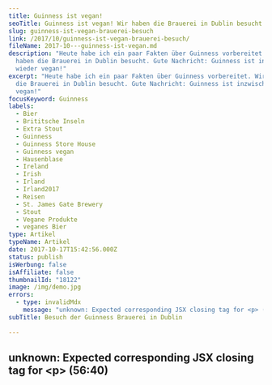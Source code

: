```yaml
---
title: Guinness ist vegan!
seoTitle: Guinness ist vegan! Wir haben die Brauerei in Dublin besucht
slug: guinness-ist-vegan-brauerei-besuch
link: /2017/10/guinness-ist-vegan-brauerei-besuch/
fileName: 2017-10---guinness-ist-vegan.md
description: "Heute habe ich ein paar Fakten über Guinness vorbereitet. Wir
  haben die Brauerei in Dublin besucht. Gute Nachricht: Guinness ist inzwischen
  wieder vegan!"
excerpt: "Heute habe ich ein paar Fakten über Guinness vorbereitet. Wir haben
  die Brauerei in Dublin besucht. Gute Nachricht: Guinness ist inzwischen wieder
  vegan!"
focusKeyword: Guinness
labels:
  - Bier
  - Brititsche Inseln
  - Extra Stout
  - Guinness
  - Guinness Store House
  - Guinness vegan
  - Hausenblase
  - Ireland
  - Irish
  - Irland
  - Irland2017
  - Reisen
  - St. James Gate Brewery
  - Stout
  - Vegane Produkte
  - veganes Bier
type: Artikel
typeName: Artikel
date: 2017-10-17T15:42:56.000Z
status: publish
isWerbung: false
isAffiliate: false
thumbnailId: "18122"
image: /img/demo.jpg
errors:
  - type: invalidMdx
    message: "unknown: Expected corresponding JSX closing tag for <p> (56:40)"
subTitle: Besuch der Guinness Brauerei in Dublin
  
---
```


## unknown: Expected corresponding JSX closing tag for &lt;p> (56:40)

<!--
**Traditionell wurde Guiness schon früher ohne den Klärvorgang mit Hausenblase
hergestellt. Das war leider viele Jahre nicht mehr der Fall, was den Genuss des
Bieres für Veganer und Vegetarier unmöglich machte. Erst vor Kurzem kam man
darauf, dass es besser wäre, sich wieder auf das Originalrezept
zurückzubesinnen. Seitdem ist das berühmte Bier aus Irland wieder vegan.**

Eine kleine Guinness-Brauerei in New York war es, die den Ruf nach mehr
Traditionalität als erstes hörte. Die Irische Gemeinde in New York wollte zum
[St. Patrick's Day](/2014/04/st-patricks-day-in-london/) ursprüngliches, echtes
Guinness genießen. Nach und nach setzte sich das durch und inzwischen ist
Guinness wieder überall auf der Welt vegan. Wenn man es frisch gezapft genießt.
Auch in seinem Ursprungsland Irland.

## Bei Guinness braut man wieder nach der ursprünglichen Brauart

![Guinness](http://cardamonchai.com/wp-content/uploads/2017/10/guinness-2-300x200.jpg)

Das haben wir auf unserem Roadtrip durch Irland auch getan. Und in Dublin sogar
die St. James Gate Brewery mit dem angeschlossenen Store House Museum besucht,
in dem man alles über das Brauverfahren und die Geschichte des Bieres erfahren
kann. Auch dort bestätigte man uns, dass inzwischen wieder ohne die
Zurhilfenahme von Hausenblase gebraut wird. Ich finde das gut und bin der
Meinung, dass Guinness einen Artikel in meinem Blog verdient hat.

Entgegen der Behauptungen einiger Sensationsreporter, die laut verkünden,
Guinness hätte das Rezept geändert und wäre erst jetzt vegan: Dem ist nicht so.
Bereits zu Beginn der Brauerei wurde ohne Hausenblase geklärt. Das kam erst mit
der Massenproduktion dazu. Aus einem Grund: Hausenblase ist billiger als andere
Klärverfahren. Am Rezept hat sich nie etwas geändert. Es ist schon immer gleich.
Nur für das Klären hat man sich eben jetzt wieder auf die alte Methode
eingelassen.

## Nicht nur Veganer freuen sich

![Guinness](http://cardamonchai.com/wp-content/uploads/2017/10/guinness-3-300x400.jpg)

Veganer freut das natürlich und mit Sicherheit ist es somit auch ein neues
Kaufargument für einen kleinen Teil der Kundschaft. Es stimmt jedoch nicht, dass
Guinness (wie einer der erwähnten Schreiber das ausdrückte) einem Trend auf der
Spur ist, um damit mehr Umsatz zu generieren. Man hat sich auf gute alte
Tradition besonnen und das freut nicht nur Veganer sondern Freunde
traditioneller Braukunst weltweit.

Aufpassen müssen Veganer im Moment noch in einem Punkt: Die Flaschen und Dosen
aus dem Hause Guinness sind noch nicht komplett umgestellt. Klar, es befinden
sich natürlich noch "alte" Bestände im Umlauf. Daher sollte man sein Guinness im
Moment erstmal nur als Fassbier zu sich nehmen. Aber so schmeckt es ja sowieso
am besten, oder?

## Update vom 20.10.2017

### Das meldet Guinness:

<blockquote><span data-ft="{&quot;tn&quot;:&quot;K&quot;}"><span class="UFICommentBody _1n4g">"Die Abfüllung mit dem veganen Filtersystem für <span class="highlightNode">Guinness Draught (Dose und Fass) hat im August 2016 gestartet und wird in mehreren Prozessen an unsere Händler und Pubs distributiert.</span></span></span>

Da die Distribution noch läuft, könnte es sein, dass Restbestände die noch mit
dem bisherigen Filtersystem abgefüllt worden sind, im Markt vorhanden sein
können.

Wenn Sie sicher gehen wollen, dass das von Ihnen gekaufte GUINNESS mit dem neuen
Veganen Filtersystem abgefüllt wurde, so prüfen Sie bitte das MHD. Wenn das MHD
mindestens September 2017 ist, können Sie sicher sein, dass das GUINNESS durch
das neue Vegane Filtersystem gelaufen ist.

Liebe Grüße Ihr Guinness WebTeam"</blockquote>

<sub>Vielen Dank an Robin Rader für den Hinweis.</sub>

[myflickr tag="anneguinness2017"]

## Wegweiser Irland 2017

1.  [Möwen in Dublin](/2017/10/moewen-in-dublin/)
1.  [Spaziergang durch Dublin](/2017/10/kleiner-spaziergang-durch-dublin/)
1.  Guinness ist vegan - Unser Besuch in der St. James Gate Brewery
1.  [Farbenfrohe Details in Kilkenny](/2017/11/kilkenny-bunte-insel-irland/)
1.  [Kilkenny Castle - Ein Schloss mit vielen Gesichtern](/2017/11/kilkenny-castle/)
1.  [Rock Of Cashel - Ein geschichtsträchtiger Ort](/2017/11/rock-of-cashel/)
1.  [Cork - Technik und Tradition](/2017/12/cork/)
1.  [Abenteuer auf dem Ring Of Kerry](/2018/01/auf-dem-skellig-ring-in-richtung-dingle-halbinsel/)
1.  [Muckross House und Torc Waterfall](/2018/02/muckross-house-und-torc-waterfall-irland/)
1.  [Inch Beach - Traumstrand auf der Dingle Halbinsel](/2018/02/lieblingsstrand-inch-beach/)
1.  [Limerick - Fünf Zeilen Spaß und eine Stadt in Irland](/2018/02/limerick/)
1.  [Das Ende des Regenbogens - Eine Irische Sage](/2018/02/das-ende-des-regenbogens/)
1.  [Da Vincenzo Limerick - Irlands beste vegane Steinofenpizza](/2018/03/da-vincenzo-limerick/)
1.  [Dingle - Buntes Städtchen am Atlantik](/2018/03/dingle/)
1.  [Curraghchase Caravan &amp; Camp Site - Kilcornan](/2018/03/curraghchase-caravan-camp-site/)
1.  [Bunratty Castle - Normannische Burg und Publikumsmagnet](/2018/03/bunratty-castle/)
1.  [Cliffs Of Moher](/2018/04/cliffs-of-moher/)
1.  [Fitzpatrick's Pub Doolin](/2018/04/fitzpatricks-pub-doolin/)
1.  [Doolin - Sehnsuchtsort am Atlantik](/2018/04/doolin/)
    [Burren und Poulnabrone Dolmen](/2018/04/poulnabrone-dolmen-burren/)
1.  [Galway - Kunst, Kultur und Livemusik](/2018/04/galway/)
1.  [The Lighthouse Tea Room Galway](/2018/05/the-lighthouse-tea-room-galway/)
1.  [Birds of Westport](/2018/05/birds-of-westport/)
1.  [Sky Loop Road](/2018/05/sky-loop-road-clifden/)
1.  [Irischer Traumstrand](/2018/05/irischer-traumstrand/)
1.  [Connemara National Park](/2018/05/connemara-national-park/)
1.  [Kylemore Abbey](/2018/05/kylemore-abbey/)

-->

  